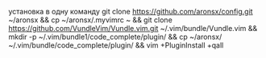 установка в одну команду
git clone https://github.com/aronsx/config.git ~/aronsx && cp ~/aronsx/.myvimrc ~ && git clone https://github.com/VundleVim/Vundle.vim.git ~/.vim/bundle/Vundle.vim && mkdir -p ~/.vim/bundle1/code_complete/plugin/ && cp ~/aronsx/ ~/.vim/bundle/code_complete/plugin/ && vim +PluginInstall +qall
